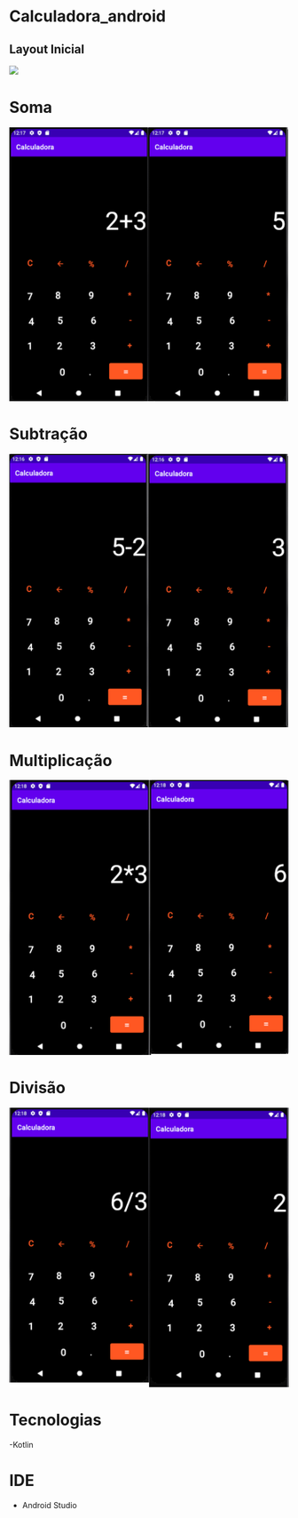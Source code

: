 # Calculadora_android

## Layout Inicial
<img src="https://github.com/Makeavel/-Calculadora_android/blob/master/app/src/main/java/br/iesb/mobile/alunoonline/img/padrão.png" >

# Soma
<img src="https://github.com/Makeavel/-Calculadora_android/blob/master/app/src/main/java/br/iesb/mobile/alunoonline/img/soma.png" >

# Subtração
<img src="https://github.com/Makeavel/-Calculadora_android/blob/master/app/src/main/java/br/iesb/mobile/alunoonline/img/sub.png" >

# Multiplicação
<img src="https://github.com/Makeavel/-Calculadora_android/blob/master/app/src/main/java/br/iesb/mobile/alunoonline/img/mult.png" >

# Divisão
<img src="https://github.com/Makeavel/-Calculadora_android/blob/master/app/src/main/java/br/iesb/mobile/alunoonline/img/div.png" >

# Tecnologias
-Kotlin

# IDE
- Android Studio
